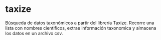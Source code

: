 # taxize
Búsqueda de datos taxonómicos a partir del librería Taxize. Recorre una lista con nombres cientificos, extrae información taxonomica y almacena los datos en un archivo csv.

